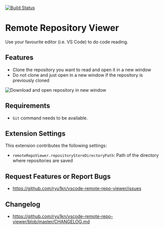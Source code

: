 [![Build Status](https://travis-ci.org/ryu1kn/vscode-remote-repo-viewer.svg?branch=master)](https://travis-ci.org/ryu1kn/vscode-remote-repo-viewer)

# Remote Repository Viewer

Use your favourite editor (i.e. VS Code) to do code reading.

## Features

* Clone the repository you want to read and open it in a new window
* Do not clone and just open in a new window if the repository is previously cloned

![Download and open repository in new window](https://raw.githubusercontent.com/ryu1kn/vscode-remote-repo-viewer/master/images/public.gif)

## Requirements

* `Git` command needs to be available.

## Extension Settings

This extension contributes the following settings:

* `remoteRepoViewer.repositoryStoreDirectoryPath`: Path of the directory where repositories are saved

## Request Features or Report Bugs

* https://github.com/ryu1kn/vscode-remote-repo-viewer/issues

## Changelog

* https://github.com/ryu1kn/vscode-remote-repo-viewer/blob/master/CHANGELOG.md
